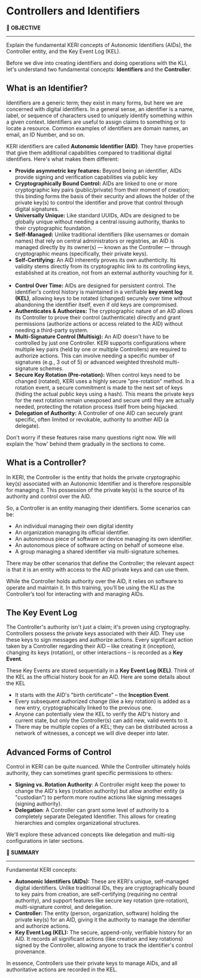 # Controllers and Identifiers

<div class="alert alert-prymary">
  <b>🎯 OBJECTIVE</b><hr>
Explain the fundamental KERI concepts of Autonomic Identifiers (AIDs), the Controller entity, and the Key Event Log (KEL).
</div>

Before we dive into creating identifiers and doing operations with the KLI, let's understand two fundamental concepts: **Identifiers** and the **Controller**.

## What is an Identifier?

Identifiers are a generic term; they exist in many forms, but here we are concerned with digital identifiers. In a general sense, an identifier is a name, label, or sequence of characters used to uniquely identify something within a given context. Identifiers are useful to assign claims to something or to locate a resource. Common examples of identifiers are domain names, an email, an ID Number, and so on. 

KERI identifiers are called **Autonomic Identifier (AID)**. They have properties that give them additional capabilities compared to traditional digital identifiers. Here's what makes them different:
- **Provide asymmetric key features:** Beyond being an identifier, AIDs provide signing and verification capabilities via public key
- **Cryptographically Bound Control:** AIDs are linked to one or more cryptographic key pairs (public/private) from their moment of creation; this binding forms the basis of their security and allows the holder of the private key(s) to control the identifier and prove that control through digital signatures.
- **Universally Unique:** Like standard UUIDs, AIDs are designed to be globally unique without needing a central issuing authority, thanks to their cryptographic foundation.  
- **Self-Managed:** Unlike traditional identifiers (like usernames or domain names) that rely on central administrators or registries, an AID is managed directly by its owner(s) — known as the Controller — through cryptographic means (specifically, their private keys). 
- **Self-Certifying:** An AID inherently proves its own authenticity. Its validity stems directly from its cryptographic link to its controlling keys, established at its creation, not from an external authority vouching for it.   
- **Control Over Time:** AIDs are designed for persistent control. The identifier's control history is maintained in a verifiable **key event log (KEL)**, allowing keys to be rotated (changed) securely over time without abandoning the identifier itself, even if old keys are compromised.   
- **Authenticates & Authorizes:** The cryptographic nature of an AID allows its Controller to prove their control (authenticate) directly and grant permissions (authorize actions or access related to the AID) without needing a third-party system.
- **Multi-Signature Control (Multisig):** An AID doesn't have to be controlled by just one Controller. KERI supports configurations where multiple key pairs (held by one or multiple Controllers) are required to authorize actions. This can involve needing a specific number of signatures (e.g., 3 out of 5) or advanced weighted threshold multi-signature schemes.   
- **Secure Key Rotation (Pre-rotation):** When control keys need to be changed (rotated), KERI uses a highly secure "pre-rotation" method. In a rotation event, a secure commitment is made to the next set of keys (hiding the actual public keys using a hash). This means the private keys for the next rotation remain unexposed and secure until they are actually needed, protecting the rotation process itself from being hijacked.   
- **Delegation of Authority:** A Controller of one AID can securely grant specific, often limited or revokable, authority to another AID (a delegate).

Don't worry if these features raise many questions right now. We will explain the 'how' behind them gradually in the sections to come.

## What is a Controller?

In KERI, the Controller is the entity that holds the private cryptographic key(s) associated with an Autonomic Identifier and is therefore responsible for managing it. This possession of the private key(s) is the source of its authority and control over the AID.  

So, a Controller is an entity managing their identifiers. Some scenarios can be:
- An individual managing their own digital identity
- An organization managing its official identifier.
- An autonomous piece of software or device managing its own identifier.
- An autonomous piece of software acting on behalf of someone else.   
- A group managing a shared identifier via multi-signature schemes.

There may be other scenarios that define the Controller; the relevant aspect is that it is an entity with access to the AID private keys and can use them.

While the Controller holds authority over the AID, it relies on software to operate and maintain it. In this training, you’ll be using the KLI as the Controller’s tool for interacting with and managing AIDs.

## The Key Event Log

The Controller's authority isn't just a claim; it's proven using cryptography. Controllers possess the private keys associated with their AID. They use these keys to sign messages and authorize actions. Every significant action taken by a Controller regarding their AID – like creating it (inception), changing its keys (rotation), or other interactions – is recorded as a **Key Event**.

These Key Events are stored sequentially in a **Key Event Log (KEL)**. Think of the KEL as the official history book for an AID. Here are some details about the KEL

* It starts with the AID's "birth certificate" – the **Inception Event**.
* Every subsequent authorized change (like a key rotation) is added as a new entry, cryptographically linked to the previous one.
* Anyone can potentially view the KEL to verify the AID's history and current state, but only the Controller(s) can add new, valid events to it.
* There may be multiple copies of a KEL; they can be distributed across a network of witnesses, a concept we will dive deeper into later.

## Advanced Forms of Control

Control in KERI can be quite nuanced. While the Controller ultimately holds authority, they can sometimes grant specific permissions to others:

* **Signing vs. Rotation Authority**: A Controller might keep the power to change the AID's keys (rotation authority) but allow another entity (a "custodian") to perform more routine actions like signing messages (signing authority).
* **Delegation**: A Controller can grant some level of authority to a completely separate Delegated Identifier. This allows for creating hierarchies and complex organizational structures.

We'll explore these advanced concepts like delegation and multi-sig configurations in later sections.

<div class="alert alert-prymary">
  <b>📝 SUMMARY</b><hr>
<p>Fundamental KERI concepts:</p>
<ul>
    <li><strong>Autonomic Identifiers (AIDs):</strong> These are KERI's unique, self-managed digital identifiers. Unlike traditional IDs, they are cryptographically bound to key pairs from creation, are self-certifying (requiring no central authority), and support features like secure key rotation (pre-rotation), multi-signature control, and delegation.</li>
    <li><strong>Controller:</strong> The entity (person, organization, software) holding the private key(s) for an AID, giving it the authority to manage the identifier and authorize actions.</li>
    <li><strong>Key Event Log (KEL):</strong> The secure, append-only, verifiable history for an AID. It records all significant actions (like creation and key rotations) signed by the Controller, allowing anyone to track the identifier's control provenance.</li>
</ul>
<p>In essence, Controllers use their private keys to manage AIDs, and all authoritative actions are recorded in the KEL.</p>
</div>
